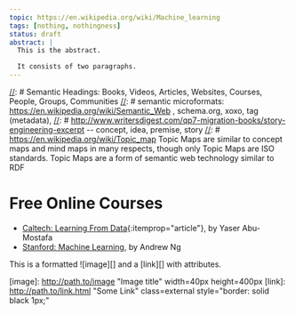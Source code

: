 ```yaml
---
topic: https://en.wikipedia.org/wiki/Machine_learning
tags: [nothing, nothingness]
status: draft
abstract: |
  This is the abstract.

  It consists of two paragraphs.
---
```


[//]: # (This may be the most platform independent comment)
[//]: # (See Jekyll Front Matter http://jekyllrb.com/docs/frontmatter/)
[//]: # (http://stackoverflow.com/questions/4823468/store-comments-in-markdown-syntax)
[//]: # Semantic Headings: Books, Videos, Articles, Websites, Courses, People, Groups, Communities
[//]: # semantic microformats: https://en.wikipedia.org/wiki/Semantic_Web , schema.org, xoxo, tag (metadata), 
[//]: # http://www.writersdigest.com/qp7-migration-books/story-engineering-excerpt -- concept, idea, premise, story
[//]: # https://en.wikipedia.org/wiki/Topic_map Topic Maps are similar to concept maps and mind maps in many respects, though only Topic Maps are ISO standards. Topic Maps are a form of semantic web technology similar to RDF

# Free Online Courses

* [Caltech: Learning From Data](http://work.caltech.edu/lectures.html){:itemprop="article"}, by Yaser Abu-Mostafa
* [Stanford: Machine Learning](http://see.stanford.edu/see/courseInfo.aspx?coll=348ca38a-3a6d-4052-937d-cb017338d7b1), by Andrew Ng 


This is a formatted ![image][] and a [link][] with attributes.

[image]: http://path.to/image "Image title" width=40px height=400px
[link]:  http://path.to/link.html "Some Link" class=external
         style="border: solid black 1px;"




